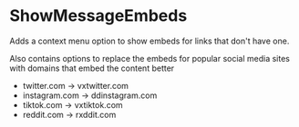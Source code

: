 # ShowMessageEmbeds
Adds a context menu option to show embeds for links that don't have one.

Also contains options to replace the embeds for popular social media sites with domains that embed the content better
* twitter.com -> vxtwitter.com
* instagram.com -> ddinstagram.com
* tiktok.com -> vxtiktok.com
* reddit.com -> rxddit.com
